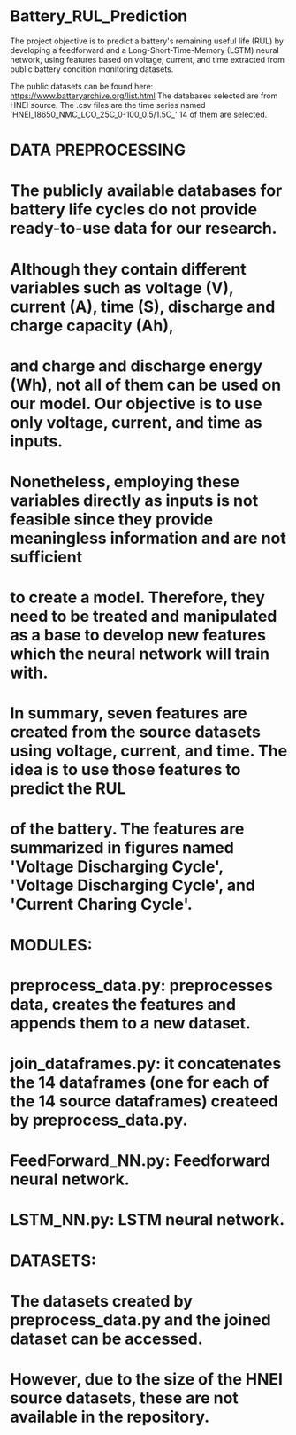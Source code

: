 # Battery_RUL_Prediction
The project objective is to predict a battery's remaining useful life (RUL) by developing a feedforward and a Long-Short-Time-Memory (LSTM) 
neural network, using features based on voltage, current, and time extracted from public battery condition monitoring datasets.

The public datasets can be found here: https://www.batteryarchive.org/list.html
The databases selected are from HNEI source. The .csv files are the time series named 'HNEI_18650_NMC_LCO_25C_0-100_0.5/1.5C_'
14 of them are selected. 

# DATA PREPROCESSING
# The publicly available databases for battery life cycles do not provide ready-to-use data for our research.
# Although they contain different variables such as voltage (V), current (A), time (S), discharge and charge capacity (Ah), 
# and charge and discharge energy (Wh), not all of them can be used on our model. Our objective is to use only voltage, current, and time as inputs. 
# Nonetheless, employing these variables directly as inputs is not feasible since they provide meaningless information and are not sufficient 
# to create a model. Therefore, they need to be treated and manipulated as a base to develop new features which the neural network will train with. 

# In summary, seven features are created from the source datasets using voltage, current, and time. The idea is to use those features to predict the RUL
# of the battery. The features are summarized in figures named 'Voltage Discharging Cycle', 'Voltage Discharging Cycle', and 'Current Charing Cycle'.

# MODULES:
# preprocess_data.py: preprocesses data, creates the features and appends them to a new dataset. 
# join_dataframes.py: it concatenates the 14 dataframes (one for each of the 14 source dataframes) createed by preprocess_data.py.
# FeedForward_NN.py: Feedforward neural network.
# LSTM_NN.py: LSTM neural network.

# DATASETS:
# The datasets created by preprocess_data.py and the joined dataset can be accessed.
# However, due to the size of the HNEI source datasets, these are not available in the repository. 
